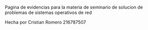 Pagina de evidencias para la materia de seminario de solucion de problemas de sistemas operativos de red

Hecha por Cristian Romero 216787507